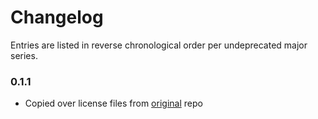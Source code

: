 # Changelog

Entries are listed in reverse chronological order per undeprecated
major series.

### 0.1.1

* Copied over license files from [original](https://github.com/koute/unsafe_target_feature/tree/389ae00d34cf0ff589cb8d9b38a85ae1b05ebfdc) repo
